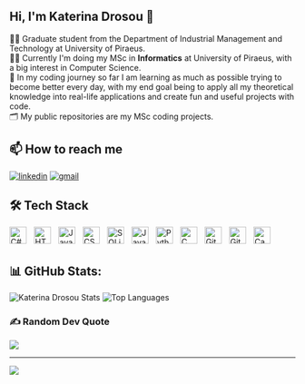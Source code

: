 ## Hi, I'm Katerina Drosou 👋

👩‍🎓 Graduate student from the Department of Industrial Management and Technology at University of Piraeus. </br>
👩‍💻 Currently I'm doing my MSc in **Informatics** at University of Piraeus, with a big interest in Computer Science. </br>
🚀 In my coding journey so far I am learning as much as possible trying to become better every day, with my end goal being to apply all my theoretical knowledge into real-life applications and create fun and useful projects with code. </br>
🗂️ My public repositories are my MSc coding projects.

## 📫 How to reach me
[![linkedin](https://img.shields.io/badge/LinkedIn-0077B5?style=for-the-badge&logo=linkedin&logoColor=white)](www.linkedin.com/in/aikaterini-maria-drosou-10a900209)
[![gmail](https://img.shields.io/badge/Gmail-D14836?style=for-the-badge&logo=gmail&logoColor=white)](mailto:drossou2@gmail.com)

## 🛠️ Tech Stack
<!-- C# -->
<img align="left" alt="C#" width="30px" style="padding-right:10px;" src="https://cdn.jsdelivr.net/gh/devicons/devicon@latest/icons/csharp/csharp-original.svg" />
<!-- HTML --> 
<img align="left" alt="HTML" width="30px" style="padding-right:10px;" src="https://cdn.jsdelivr.net/gh/devicons/devicon@latest/icons/html5/html5-original-wordmark.svg" />
<!-- Javascript -->
<img align="left" alt="Javascript" width="30px" style="padding-right:10px;" src="https://cdn.jsdelivr.net/gh/devicons/devicon@latest/icons/javascript/javascript-original.svg" />
<!-- CSS -->
<img align="left" alt="CSS" width="30px" style="padding-right:10px;" src="https://cdn.jsdelivr.net/gh/devicons/devicon@latest/icons/css3/css3-original-wordmark.svg" />
<!-- SQLite -->
<img align="left" alt="SQLite" width="30px" style="padding-right:10px;" src="https://cdn.jsdelivr.net/gh/devicons/devicon@latest/icons/sqlite/sqlite-original.svg" />
<!-- Java -->
<img align="left" alt="Java" width="30px" style="padding-right:10px;" src="https://cdn.jsdelivr.net/gh/devicons/devicon@latest/icons/java/java-original-wordmark.svg" />
<!-- Python -->
<img align="left" alt="Python" width="30px" style="padding-right:10px;" src="https://cdn.jsdelivr.net/gh/devicons/devicon/icons/python/python-original.svg" />
<!-- C -->
<img align="left" alt="C" width="30px" style="padding-right:10px;" src="https://cdn.jsdelivr.net/gh/devicons/devicon/icons/c/c-original.svg" />
<!-- Git -->
<img align="left" alt="Git" width="30px" style="padding-right:10px;" src="https://cdn.jsdelivr.net/gh/devicons/devicon/icons/git/git-original.svg" />
<!-- GitHub -->
<img align="left" alt="GitHub" width="30px" style="padding-right:10px;" src="https://cdn.jsdelivr.net/gh/devicons/devicon/icons/github/github-original.svg" />
<!-- Canva -->
<img align="left" alt="Canva" width="30px" style="padding-right:10px;" src="https://cdn.jsdelivr.net/gh/devicons/devicon@latest/icons/canva/canva-original.svg" />
<br />
<br />


<!-- ## 🌱 I’m currently learning
- Italian 🇮🇹
- German 🇩🇪 -->

## 📊 GitHub Stats:
![Katerina Drosou Stats](https://github-readme-stats.vercel.app/api?username=KaterinaDrosou&show_icons=true&theme=dracula)
![Top Languages](https://github-readme-stats.vercel.app/api/top-langs/?username=KaterinaDrosou&langs_count=8&layout=compact&hide=TeX)

### ✍️ Random Dev Quote
![](https://quotes-github-readme.vercel.app/api?type=horizontal&theme=radical)

---
[![](https://visitcount.itsvg.in/api?id=KaterinaDrosou&icon=0&color=0)](https://visitcount.itsvg.in)
